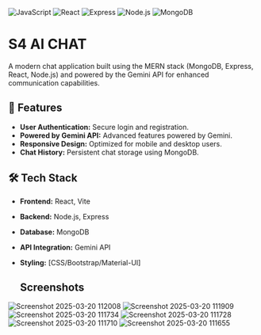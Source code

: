 ![JavaScript](https://img.shields.io/badge/Language-JavaScript-F7DF1E?logo=javascript&logoColor=black)
![React](https://img.shields.io/badge/Framework-React-61DAFB?logo=react)
![Express](https://img.shields.io/badge/Framework-Express-000000?logo=express&logoColor=white)
![Node.js](https://img.shields.io/badge/Runtime-Node.js-8CC84B?logo=node.js&logoColor=white)
![MongoDB](https://img.shields.io/badge/Database-MongoDB-009688?logo=mongodb&logoColor=white)

# S4 AI CHAT
A modern chat application built using the MERN stack (MongoDB, Express, React, Node.js) and powered by the Gemini API for enhanced communication capabilities.



## 🚀 Features

- **User Authentication:** Secure login and registration.
- **Powered by Gemini API:** Advanced features powered by Gemini.
- **Responsive Design:** Optimized for mobile and desktop users.
- **Chat History:** Persistent chat storage using MongoDB.

  
## 🛠️ Tech Stack

- **Frontend:** React, Vite
- **Backend:** Node.js, Express
- **Database:** MongoDB
- **API Integration:** Gemini API
- **Styling:** [CSS/Bootstrap/Material-UI]

  ## Screenshots
  
![Screenshot 2025-03-20 112008](https://github.com/user-attachments/assets/fdcab00f-25ea-4045-b69c-f885cfc73f54)
![Screenshot 2025-03-20 111909](https://github.com/user-attachments/assets/d6cba470-b038-4266-a265-d828b0111b0b)
![Screenshot 2025-03-20 111734](https://github.com/user-attachments/assets/8d235039-a028-4a9e-97fd-022cac3e62e3)
![Screenshot 2025-03-20 111728](https://github.com/user-attachments/assets/22f5d328-2e1d-46d1-a7e1-5d3f5f67cc3a)
![Screenshot 2025-03-20 111710](https://github.com/user-attachments/assets/295d5f1e-0397-4cf7-a4ba-1f0d105387d5)
![Screenshot 2025-03-20 111655](https://github.com/user-attachments/assets/ccf4ae1d-afce-4844-9e30-6f5208f0e08e)

